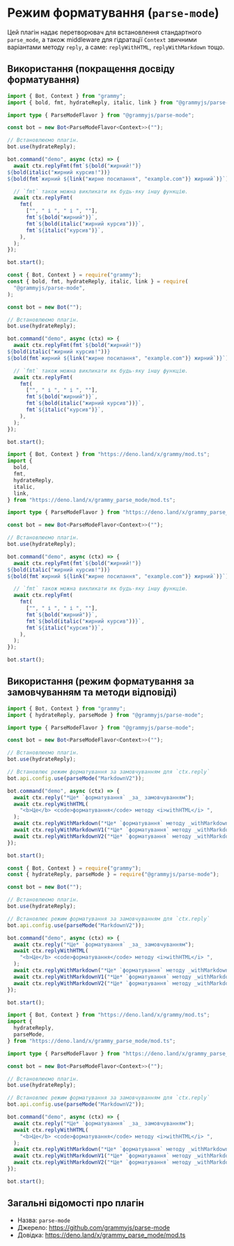 # Режим форматування (`parse-mode`)

Цей плагін надає перетворювач для встановлення стандартного `parse_mode`, а також middleware для гідратації `Context` звичними варіантами методу `reply`, а саме: `replyWithHTML`, `replyWithMarkdown` тощо.

## Використання (покращення досвіду форматування)

<CodeGroup>
  <CodeGroupItem title="TypeScript" active>

```ts
import { Bot, Context } from "grammy";
import { bold, fmt, hydrateReply, italic, link } from "@grammyjs/parse-mode";

import type { ParseModeFlavor } from "@grammyjs/parse-mode";

const bot = new Bot<ParseModeFlavor<Context>>("");

// Встановлюємо плагін.
bot.use(hydrateReply);

bot.command("demo", async (ctx) => {
  await ctx.replyFmt(fmt`${bold("жирний!")}
${bold(italic("жирний курсив!"))}
${bold(fmt`жирний ${link("жирне посилання", "example.com")} жирний`)}`);

  // `fmt` також можна викликати як будь-яку іншу функцію.
  await ctx.replyFmt(
    fmt(
      ["", " і ", " і ", ""],
      fmt`${bold("жирний")}`,
      fmt`${bold(italic("жирний курсив"))}`,
      fmt`${italic("курсив")}`,
    ),
  );
});

bot.start();
```

</CodeGroupItem>
 <CodeGroupItem title="JavaScript">

```js
const { Bot, Context } = require("grammy");
const { bold, fmt, hydrateReply, italic, link } = require(
  "@grammyjs/parse-mode",
);

const bot = new Bot("");

// Встановлюємо плагін.
bot.use(hydrateReply);

bot.command("demo", async (ctx) => {
  await ctx.replyFmt(fmt`${bold("жирний!")}
${bold(italic("жирний курсив!"))}
${bold(fmt`жирний ${link("жирне посилання", "example.com")} жирний`)}`);

  // `fmt` також можна викликати як будь-яку іншу функцію.
  await ctx.replyFmt(
    fmt(
      ["", " і ", " і ", ""],
      fmt`${bold("жирний")}`,
      fmt`${bold(italic("жирний курсив"))}`,
      fmt`${italic("курсив")}`,
    ),
  );
});

bot.start();
```

</CodeGroupItem>
 <CodeGroupItem title="Deno">

```ts
import { Bot, Context } from "https://deno.land/x/grammy/mod.ts";
import {
  bold,
  fmt,
  hydrateReply,
  italic,
  link,
} from "https://deno.land/x/grammy_parse_mode/mod.ts";

import type { ParseModeFlavor } from "https://deno.land/x/grammy_parse_mode/mod.ts";

const bot = new Bot<ParseModeFlavor<Context>>("");

// Встановлюємо плагін.
bot.use(hydrateReply);

bot.command("demo", async (ctx) => {
  await ctx.replyFmt(fmt`${bold("жирний!")}
${bold(italic("жирний курсив!"))}
${bold(fmt`жирний ${link("жирне посилання", "example.com")} жирний`)}`);

  // `fmt` також можна викликати як будь-яку іншу функцію.
  await ctx.replyFmt(
    fmt(
      ["", " і ", " і ", ""],
      fmt`${bold("жирний")}`,
      fmt`${bold(italic("жирний курсив"))}`,
      fmt`${italic("курсив")}`,
    ),
  );
});

bot.start();
```

</CodeGroupItem>
</CodeGroup>

## Використання (режим форматування за замовчуванням та методи відповіді)

<CodeGroup>
  <CodeGroupItem title="TypeScript" active>

```ts
import { Bot, Context } from "grammy";
import { hydrateReply, parseMode } from "@grammyjs/parse-mode";

import type { ParseModeFlavor } from "@grammyjs/parse-mode";

const bot = new Bot<ParseModeFlavor<Context>>("");

// Встановлюємо плагін.
bot.use(hydrateReply);

// Встановлює режим форматування за замовчуванням для `ctx.reply`
bot.api.config.use(parseMode("MarkdownV2"));

bot.command("demo", async (ctx) => {
  await ctx.reply("*Це* `форматування` _за_ замовчуванням");
  await ctx.replyWithHTML(
    "<b>Це</b> <code>форматування</code> методу <i>withHTML</i> ",
  );
  await ctx.replyWithMarkdown("*Це* `форматування` методу _withMarkdown_");
  await ctx.replyWithMarkdownV1("*Це* `форматування` методу _withMarkdownV1_");
  await ctx.replyWithMarkdownV2("*Це* `форматування` методу _withMarkdownV2_");
});

bot.start();
```

</CodeGroupItem>
 <CodeGroupItem title="JavaScript">

```js
const { Bot, Context } = require("grammy");
const { hydrateReply, parseMode } = require("@grammyjs/parse-mode");

const bot = new Bot("");

// Встановлюємо плагін.
bot.use(hydrateReply);

// Встановлює режим форматування за замовчуванням для `ctx.reply`
bot.api.config.use(parseMode("MarkdownV2"));

bot.command("demo", async (ctx) => {
  await ctx.reply("*Це* `форматування` _за_ замовчуванням");
  await ctx.replyWithHTML(
    "<b>Це</b> <code>форматування</code> методу <i>withHTML</i> ",
  );
  await ctx.replyWithMarkdown("*Це* `форматування` методу _withMarkdown_");
  await ctx.replyWithMarkdownV1("*Це* `форматування` методу _withMarkdownV1_");
  await ctx.replyWithMarkdownV2("*Це* `форматування` методу _withMarkdownV2_");
});

bot.start();
```

</CodeGroupItem>
 <CodeGroupItem title="Deno">

```ts
import { Bot, Context } from "https://deno.land/x/grammy/mod.ts";
import {
  hydrateReply,
  parseMode,
} from "https://deno.land/x/grammy_parse_mode/mod.ts";

import type { ParseModeFlavor } from "https://deno.land/x/grammy_parse_mode/mod.ts";

const bot = new Bot<ParseModeFlavor<Context>>("");

// Встановлюємо плагін.
bot.use(hydrateReply);

// Встановлює режим форматування за замовчуванням для `ctx.reply`
bot.api.config.use(parseMode("MarkdownV2"));

bot.command("demo", async (ctx) => {
  await ctx.reply("*Це* `форматування` _за_ замовчуванням");
  await ctx.replyWithHTML(
    "<b>Це</b> <code>форматування</code> методу <i>withHTML</i> ",
  );
  await ctx.replyWithMarkdown("*Це* `форматування` методу _withMarkdown_");
  await ctx.replyWithMarkdownV1("*Це* `форматування` методу _withMarkdownV1_");
  await ctx.replyWithMarkdownV2("*Це* `форматування` методу _withMarkdownV2_");
});

bot.start();
```

</CodeGroupItem>
</CodeGroup>

## Загальні відомості про плагін

- Назва: `parse-mode`
- Джерело: <https://github.com/grammyjs/parse-mode>
- Довідка: <https://deno.land/x/grammy_parse_mode/mod.ts>
